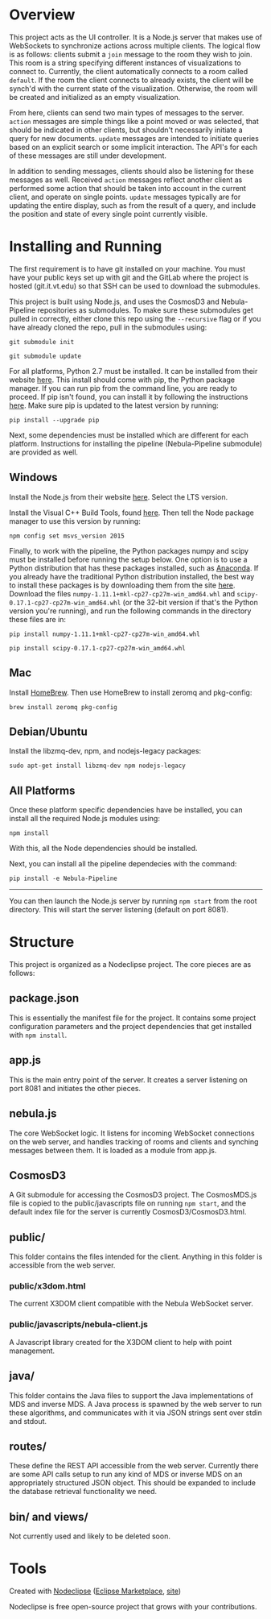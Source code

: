 # Overview
This project acts as the UI controller. It is a Node.js server that makes use of WebSockets to synchronize actions across multiple clients. The logical flow is as follows: clients submit a `join` message to the room they wish to join. This room is a string specifying different instances of visualizations to connect to. Currently, the client automatically connects to a room called `default`. If the room the client connects to already exists, the client will be synch'd with the current state of the visualization. Otherwise, the room will be created and initialized as an empty visualization.

From here, clients can send two main types of messages to the server. `action` messages are simple things like a point moved or was selected, that should be indicated in other clients, but shouldn't necessarily initiate a query for new documents. `update` messages are intended to initiate queries based on an explicit search or some implicit interaction. The API's for each of these messages are still under development.

In addition to sending messages, clients should also be listening for these messages as well. Received `action` messages reflect another client as performed some action that should be taken into account in the current client, and operate on single points. `update` messages typically are for updating the entire display, such as from the result of a query, and include the position and state of every single point currently visible.


# Installing and Running
The first requirement is to have git installed on your machine. You must have your public keys set up with git and the GitLab where the project is hosted (git.it.vt.edu) so that SSH can be used to download the submodules.

This project is built using Node.js, and uses the CosmosD3 and Nebula-Pipeline repositories as submodules. To make sure these submodules get pulled in correctly, either clone this repo using the `--recursive` flag or if you have already cloned the repo, pull in the submodules using:

``git submodule init``

``git submodule update``

For all platforms, Python 2.7 must be installed. It can be installed from their website [here](https://www.python.org/downloads/release/python-2712/). This install should come with pip, the Python package manager. If you can run pip from the command line, you are ready to proceed. If pip isn't found, you can install it by following the instructions [here](https://pip.pypa.io/en/stable/installing/). Make sure pip is updated to the latest version by running:

``pip install --upgrade pip``

Next, some dependencies must be installed which are different for each platform. Instructions for installing the pipeline (Nebula-Pipeline submodule) are provided as well.

## Windows
Install the Node.js from their website [here](nodejs.org). Select the LTS version.

Install the Visual C++ Build Tools, found [here](http://landinghub.visualstudio.com/visual-cpp-build-tools). Then tell the Node package manager to use this version by running:

``npm config set msvs_version 2015``

Finally, to work with the pipeline, the Python packages numpy and scipy must be installed before running the setup below. One option is to use a Python distribution that has these packages installed, such as [Anaconda](https://www.continuum.io/downloads). If you already have the traditional Python distribution installed, the best way to install these packages is by downloading them from the site [here](http://www.lfd.uci.edu/~gohlke/pythonlibs/). Download the files `numpy-1.11.1+mkl-cp27-cp27m-win_amd64.whl` and `scipy-0.17.1-cp27-cp27m-win_amd64.whl` (or the 32-bit version if that's the Python version you're running), and run the following commands in the directory these files are in:

``pip install numpy-1.11.1+mkl-cp27-cp27m-win_amd64.whl``

``pip install scipy-0.17.1-cp27-cp27m-win_amd64.whl``

## Mac
Install [HomeBrew](http://brew.sh/). Then use HomeBrew to install zeromq and pkg-config:

``brew install zeromq pkg-config``

## Debian/Ubuntu
Install the libzmq-dev, npm, and nodejs-legacy packages:

``sudo apt-get install libzmq-dev npm nodejs-legacy``

## All Platforms
Once these platform specific dependencies have be installed, you can install all the required Node.js modules using:

``npm install``

With this, all the Node dependencies should be installed. 

Next, you can install all the pipeline dependecies with the command:

``pip install -e Nebula-Pipeline``

--------------------------------------------------------------------------------------

You can then launch the Node.js server by running `npm start` from the root directory. This will start the server listening (default on port 8081).

# Structure
This project is organized as a Nodeclipse project. The core pieces are as follows:

## package.json
This is essentially the manifest file for the project. It contains some project configuration parameters and the project dependencies that get installed with `npm install`.

## app.js
This is the main entry point of the server. It creates a server listening on port 8081 and initiates the other pieces.

## nebula.js
The core WebSocket logic. It listens for incoming WebSocket connections on the web server, and handles tracking of rooms and clients and synching messages between them. It is loaded as a module from app.js.

## CosmosD3
A Git submodule for accessing the CosmosD3 project. The CosmosMDS.js file is copied to the public/javascripts file on running `npm start`, and the default index file for the server is currently CosmosD3/CosmosD3.html.

## public/
This folder contains the files intended for the client. Anything in this folder is accessible from the web server.

### public/x3dom.html
The current X3DOM client compatible with the Nebula WebSocket server.

### public/javascripts/nebula-client.js
A Javascript library created for the X3DOM client to help with point management.

## java/
This folder contains the Java files to support the Java implementations of MDS and inverse MDS. A Java process is spawned by the web server to run these algorithms, and communicates with it via JSON strings sent over stdin and stdout.

## routes/
These define the REST API accessible from the web server. Currently there are some API calls setup to run any kind of MDS or inverse MDS on an appropriately structured JSON object. This should be expanded to include the database retrieval functionality we need.

## bin/ and views/
Not currently used and likely to be deleted soon.


# Tools

Created with [Nodeclipse](https://github.com/Nodeclipse/nodeclipse-1)
 ([Eclipse Marketplace](http://marketplace.eclipse.org/content/nodeclipse), [site](http://www.nodeclipse.org))   

Nodeclipse is free open-source project that grows with your contributions.
